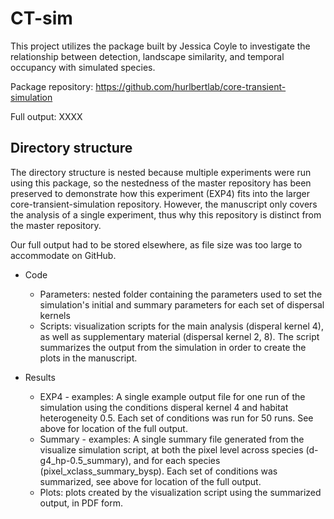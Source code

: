 # CT-sim

This project utilizes the package built by Jessica Coyle to investigate the relationship between detection, landscape similarity, and temporal occupancy with simulated species. 

Package repository: https://github.com/hurlbertlab/core-transient-simulation

Full output: XXXX

## Directory structure
The directory structure is nested because multiple experiments were run using this package, so the nestedness of the master repository has been preserved to demonstrate how this experiment (EXP4) fits into the larger core-transient-simulation repository. However, the manuscript only covers the analysis of a single experiment, thus why this repository is distinct from the master repository.

Our full output had to be stored elsewhere, as file size was too large to accommodate on GitHub.

- Code
  - Parameters: nested folder containing the parameters used to set the simulation's initial and summary parameters for each set of dispersal kernels
  - Scripts: visualization scripts for the main analysis (disperal kernel 4), as well as supplementary material (dispersal kernel 2, 8). The script summarizes the output from the simulation in order to create the plots in the manuscript.

- Results
  - EXP4 - examples: A single example output file for one run of the simulation using the conditions disperal kernel 4 and habitat heterogeneity 0.5. Each set of conditions was run for 50 runs. See above for location of the full output.
  - Summary - examples: A single summary file generated from the visualize simulation script, at both the pixel level across species (d-g4_hp-0.5_summary), and for each species (pixel_xclass_summary_bysp). Each set of conditions was summarized, see above for location of the full output.
  - Plots: plots created by the visualization script using the summarized output, in PDF form. 
  
